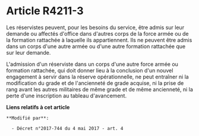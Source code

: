 # Article R4211-3

Les réservistes peuvent, pour les besoins du service, être admis sur leur demande ou affectés d'office dans d'autres corps de
la force armée ou de la formation rattachée à laquelle ils appartiennent. Ils ne peuvent être admis dans un corps d'une autre
armée ou d'une autre formation rattachée que sur leur demande.

L'admission d'un réserviste dans un corps d'une autre force armée ou formation rattachée, qui doit donner lieu à la
conclusion d'un nouvel engagement à servir dans la réserve opérationnelle, ne peut entraîner ni la modification du grade et
de l'ancienneté de grade acquise, ni la prise de rang avant les autres militaires de même grade et de même ancienneté, ni la
perte d'une inscription au tableau d'avancement.

**Liens relatifs à cet article**

	**Modifié par**:

	  - Décret n°2017-744 du 4 mai 2017 - art. 4
